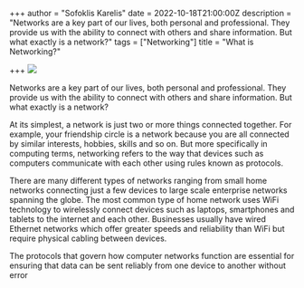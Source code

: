 +++
author = "Sofoklis Karelis"
date = 2022-10-18T21:00:00Z
description = "Networks are a key part of our lives, both personal and professional. They provide us with the ability to connect with others and share information. But what exactly is a network?"
tags = ["Networking"]
title = "What is Networking?"

+++
 ![](/uploads/networking.jpg)

Networks are a key part of our lives, both personal and professional. They provide us with the ability to connect with others and share information. But what exactly is a network?

At its simplest, a network is just two or more things connected together. For example, your friendship circle is a network because you are all connected by similar interests, hobbies, skills and so on. But more specifically in computing terms, networking refers to the way that devices such as computers communicate with each other using rules known as protocols.

There are many different types of networks ranging from small home networks connecting just a few devices to large scale enterprise networks spanning the globe. The most common type of home network uses WiFi technology to wirelessly connect devices such as laptops, smartphones and tablets to the internet and each other. Businesses usually have wired Ethernet networks which offer greater speeds and reliability than WiFi but require physical cabling between devices.

The protocols that govern how computer networks function are essential for ensuring that data can be sent reliably from one device to another without error